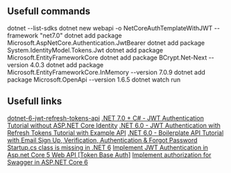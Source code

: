 ## Usefull commands

dotnet --list-sdks
dotnet new webapi -o NetCoreAuthTemplateWithJWT --framework "net7.0"
dotnet add package Microsoft.AspNetCore.Authentication.JwtBearer
dotnet add package System.IdentityModel.Tokens.Jwt
dotnet add package Microsoft.EntityFrameworkCore
dotnet add package BCrypt.Net-Next --version 4.0.3
dotnet add package Microsoft.EntityFrameworkCore.InMemory --version 7.0.9
dotnet add package Microsoft.OpenApi --version 1.6.5
dotnet watch run

## Usefull links

[dotnet-6-jwt-refresh-tokens-api](https://github.com/cornflourblue/dotnet-6-jwt-refresh-tokens-api)
[.NET 7.0 + C# - JWT Authentication Tutorial without ASP.NET Core Identity](https://jasonwatmore.com/net-7-csharp-jwt-authentication-tutorial-without-aspnet-core-identity)
[.NET 6.0 - JWT Authentication with Refresh Tokens Tutorial with Example API](https://jasonwatmore.com/net-6-jwt-authentication-with-refresh-tokens-tutorial-with-example-api)
[.NET 6.0 - Boilerplate API Tutorial with Email Sign Up, Verification, Authentication & Forgot Password](https://jasonwatmore.com/post/2022/02/26/net-6-boilerplate-api-tutorial-with-email-sign-up-verification-authentication-forgot-password)
[Startup.cs class is missing in .NET 6](https://stackoverflow.com/questions/70952271/startup-cs-class-is-missing-in-net-6)
[Implement JWT Authentication in Asp.net Core 5 Web API [Token Base Auth]](https://codepedia.info/jwt-authentication-in-aspnet-core-web-api-token#google_vignette)
[Implement authorization for Swagger in ASP.NET Core 6](https://www.infoworld.com/article/3650668/implement-authorization-for-swagger-in-aspnet-core-6.html)
